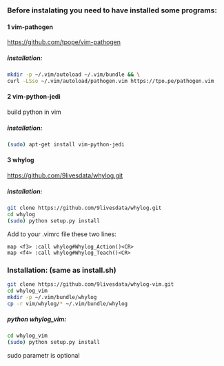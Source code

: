 ### Before instalating you need to have installed some programs:

#### 1 vim-pathogen
https://github.com/tpope/vim-pathogen

##### installation:
```sh
mkdir -p ~/.vim/autoload ~/.vim/bundle && \
curl -LSso ~/.vim/autoload/pathogen.vim https://tpo.pe/pathogen.vim
```


#### 2 vim-python-jedi
build python in vim

##### installation:
```sh
(sudo) apt-get install vim-python-jedi
```


#### 3 whylog
https://github.com/9livesdata/whylog.git

##### installation:
```sh
git clone https://github.com/9livesdata/whylog.git
cd whylog
(sudo) python setup.py install
```


Add to your .vimrc file these two lines:

```vim
map <f3> :call whylog#Whylog_Action()<CR>
map <f4> :call whylog#Whylog_Teach()<CR>
```


### Installation: (same as install.sh)
```sh
git clone https://github.com/9livesdata/whylog-vim.git
cd whylog_vim
mkdir -p ~/.vim/bundle/whylog
cp -r vim/whylog/* ~/.vim/bundle/whylog
```
##### python whylog\_vim:

```sh
cd whylog_vim
(sudo) python setup.py install
```
sudo parametr is optional
